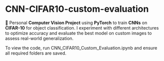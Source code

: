 # CNN-CIFAR10-custom-evaluation
🚀 Personal **Computer Vision Project** using **PyTorch** to train **CNNs** on **CIFAR-10** for object classification. I experiment with different architectures to optimize accuracy and evaluate the best model on custom images to assess real-world generalization.

To view the code, run CNN_CIFAR10_Custom_Evaluation.ipynb and ensure all required folders are saved.
